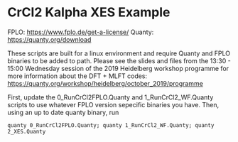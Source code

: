 # CrCl2 Kalpha XES Example

FPLO: https://www.fplo.de/get-a-license/
Quanty: https://quanty.org/download

These scripts are built for a linux environment and require Quanty and FPLO binaries to be added to path. Please see the slides and files from the 13:30 - 15:00 Wednesday session of the 2019 Heidelberg workshop programme for more information about the DFT + MLFT codes: https://quanty.org/workshop/heidelberg/october_2019/programme

First, update the 0_RunCrCl2FPLO.Quanty and 1_RunCrCl2_WF.Quanty scripts to use whatever FPLO version sepecific binaries you have.
Then, using an up to date quanty binary, run
```
quanty 0_RunCrCl2FPLO.Quanty; quanty 1_RunCrCl2_WF.Quanty; quanty 2_XES.Quanty
```
